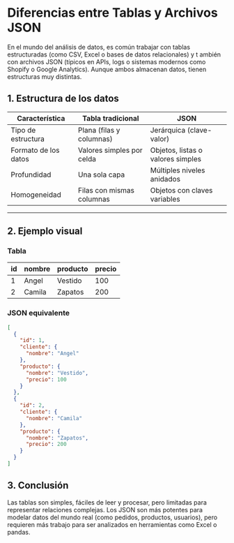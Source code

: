 # Diferencias entre Tablas y Archivos JSON
En el mundo del análisis de datos, es común trabajar con tablas estructuradas (como CSV, Excel o bases de datos relacionales) y t
ambién con archivos JSON (típicos en APIs, logs o sistemas modernos como Shopify o Google Analytics). Aunque ambos almacenan datos, 
tienen estructuras muy distintas.

## 1. Estructura de los datos

| Característica     | Tabla tradicional            | JSON                              |
|--------------------|------------------------------|-----------------------------------|
| Tipo de estructura | Plana (filas y columnas)     | Jerárquica (clave-valor)          |
| Formato de los datos | Valores simples por celda    | Objetos, listas o valores simples |
| Profundidad        | Una sola capa                | Múltiples niveles anidados        |
| Homogeneidad       | Filas con mismas columnas    | Objetos con claves variables      |

---

## 2. Ejemplo visual

### Tabla

| id | nombre | producto | precio |
|----|--------|----------|--------|
| 1  | Angel  | Vestido  | 100    |
| 2  | Camila | Zapatos  | 200    |

### JSON equivalente

```json
[
  {
    "id": 1,
    "cliente": {
      "nombre": "Angel"
    },
    "producto": {
      "nombre": "Vestido",
      "precio": 100
    }
  },
  {
    "id": 2,
    "cliente": {
      "nombre": "Camila"
    },
    "producto": {
      "nombre": "Zapatos",
      "precio": 200
    }
  }
]
```

## 3. Conclusión
Las tablas son simples, fáciles de leer y procesar, pero limitadas para representar relaciones complejas.
Los JSON son más potentes para modelar datos del mundo real (como pedidos, productos, usuarios), pero requieren más trabajo para ser analizados en herramientas como Excel o pandas.
